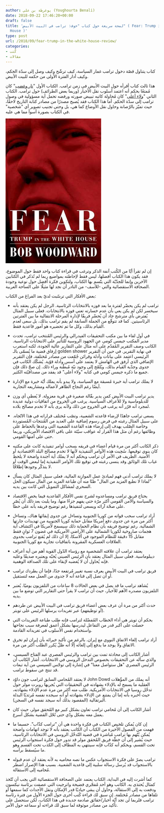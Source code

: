 ```yaml
---
author: يوغرطة بن علي (Youghourta Benali)
date: 2018-09-22 17:46:20+00:00
draft: false
title: 'لمحة سريعة حول كتاب "خوف: ترامب في البيت الأبيض" ( Fear: Trump in the White
  House )'
type: post
url: /2018/09/fear-trump-in-the-white-house-review/
categories:
- كُتب
- مقالات
---
```


كتاب يتناول قصّة دخول ترامب غمار السياسة، كيف ترشّح وكيف وصل إلى سدّة الحكم، وكيف أدار الفترة الأولى من حكمه للبيت الأبيض.




هذا ثالث كتاب أقرأه حول البيت الأبيض في زمن ترامب. الكتاب الأول "[نار وغضب](https://www.it-scoop.com/2018/01/fire-and-fury-inside-the-trump-white-house/)" كان مُمتعًا بحكم أنه اعتمد أسلوب نقل الأخبار (وربما بعض الطرائف) حول ترامب. الكتاب الثاني "[ولاء أعلى](https://www.it-scoop.com/2018/08/a-higher-loyalty-truth-lies-and-leadership-review/)" كان مُحاولة كاتبه تبييض صورته ورفضه تحمل أية مسؤولية في وصول ترامب إلى سدّة الحكم. أما هذا الكتاب فقد يُصبح مصدرًا من مصادر كتابة التاريخ لاحقًا، حيث تميّز بالرّصانة وحاول نقل الأوضاع كما هي، بل وحتى تجنيب تصوير أي "شخصية" في الكتاب بصورة أسوأ مما هي عليه.




[![](fear-trump-in-the-white-house.jpg)
](https://www.it-scoop.com/2018/09/fear-trump-in-the-white-house-review/fear-trump-in-the-white-house/)




إن لم تقرأ أيّا من الكُتب آنفة الذكر وترغب في قراءة كتاب واحد فقط حول الموضوع، فقد يكون هذا الكتاب أفضلها، ليس فقط لإحاطته بمواضيع ربما لم تُذكر في الكتابين الآخرين وإنما للجدّيّة التي يتّسم بها الكتاب، ولتكوين فكرة أفضل حول نوعية وجودة الصحافة الاستقصائية والتي -للأسف- من النادر أن نجد لها مثيلًا على الساحة العربية.




بعض الأفكار التي ترسّبت لديّ بعد الفراغ من الكتاب:




- ترامب لم يكن يحضّر لفترة ما بعد فوزه بالانتخابات الرئاسية. الرجل لم يكن يعتقد بأنه سيخسر لكن لم يكن يعي بأن عدم خسارته تعني فوزه بالانتخابات. فعلى سبيل المثال يُفترض بأي مترشح جاد أن يُحضّر فريقًا لإدارة المرحلة الانتقالية ما بين الفترتين الرئاسيتين. كما قد تتوقّع من الجملة السابقة لم يقم ترامب بذلك، بل سعى لعدم القيام بذلك، وكل ما تم تحضيره هو أمور قاعدية فقط.




- في أول لقاء ما بين مكتب التحقيقات الفيدرالي والرئيس المُنتخب ترامب، تحدث مدير المكتب جيمس كومي عن الجهود الروسية للتأثير على الانتخابات الرئاسية. الكاتب وصف التقرير المُقدّم على أنه مثال على التقارير عالية الجودة، لكنه استغرب إرفاق قضية ما يُسمّى بالـ golden shower في نهاية التقرير. في حين أن التقرير الرئيسي اعتمد على بيانات وأدلة وقرائن جُمّعت من مصادر مُختلفة، فإن التقرير الإضافي الذي أرفق في الهامش لا يعتمد على أسس وأدلة قوّية. يُشكّك الكاتب في جدوى وجدّية القيام بذلك، ويُلمّح إلى وجود نيّة مُبطّنة وراء ذلك. إن صحّ ذلك فإن جميع ما ذكره جيمس كومي في كتابه "ولاء أعلى" قد يفقد من مصداقيّته الكثير.




- لا يملك ترامب أية خبرة مُسبقة مع السياسة، ولا يبدو بأنه يملك أيّة خبرة مع الإدارة أيضًا رغم النجاح الظاهر لأعماله ومشاريعه التجارية.




- يدير ترامب البيت الأبيض كمن يدير بقّالة صغيرة في قرية معزولة. لا يُعطي أي وزن للدبلوماسية ولا للأعراف السياسية. يرغب في الخروج من اتفاقيات دولية عديدة لمجرد أنه قرّر أنه يرغب في الخروج من ذلك ولأنه يرى بأنه لا تخدم مصالح بلاده.




- يسعى ترامب جاهدًا لإرضاء قاعدته الشعبية، وتصّب مُختلف قراراته في هذا الاتّجاه. على سبيل المثال رغبته في فرض رسوم إضافية على العديد من المُنتجات المُستوردة وخاصة الصّلب يهدف إلى إرضاء هذه القاعدة الشعبية التي وعدها بالحفاظ على وظائفها رغم أن مثل هذا القرار له عواقب سيّئة على باقي الاقتصاد الأمريكي، وربما حتى على أمنها القومي.




- ذكر الكاتب أكثر من مرة قيام أعضاء في فريقه بسحب أوامر تنفيذية كانت على مكتبه كان ينوي توقيعها. سُحِبت هذه الأوامر التنفيذية لأنها لا تخدم مصالح البلد الاقتصادية أو الأمنية. الطريف في الأمر أن ترامب وبحكم أنه لا يملك أية أجندة واضحة لا يلحظ غياب تلك الوثائق وقد ينسى رغبته في توقيع تلك الأوامر التنفيذية إما لبعض الوقت أو لا يتذكّر وجودها إطلاقًا.




- لا يملك ترامب أدنى فهم لمبادئ عمل الموازنة المالية، فعلى سبيل المثال كان يسأل "لماذا لا نطبع المزيد من المال" ظنًا منه أن طباعة المزيد من المال سيكون الحل السحري لمشاكل التمويل التي كانت بين يديه.




- يحتاج فريق ترامب ومساعدوه لشرح نفس الأفكار القاعدية فيما يخص الاقتصاد والسياسة والأمن القومي أكثر مرّة حتى يفهم جزءًا منها، وما يلبث بعد ذلك أن يُصّر على صحّة آرائه ويسعى لتنفيذها رغم توضيح فريقه بأنه على خطأ.




- أراد ترامب سحب قواته من كوريا الجنوبية وتساءل عن جدوى إبقائها هناك، وتساءل أكثر من مرة عن جدوى دفع أمريكا مقابل حماية كوريا الجنوبية من تهديدات جارتها الشمالية. رغم توضيح فريقه بأن نظام الحماية ذلك سيسمح لأمريكا في اكتشاف أية هجمات صاروخية لكوريا الشمالية على الأراضي الأمريكية في غضون 7 ثوانٍ فقط مقابل 15 دقيقة للنظام الموجود في ألاسكا، إلا أن ذلك لم يُقنع ترامب بجدوى العلاقات العسكرية المقرونة باتفاقيات تجارية مع كوريا الجنوبية.




- يعتقد ترامب أن علاقته الشخصية مع رؤساء الدّول القوية أهم من أية أعراف ديبلوماسية. فعلى سبيل المثال يعتقد بأن الرئيس الصيني يُحبّه ويعتبره صديقًا وعليه فإنه يُحاول أن لا يُغضبه لإبقاء على تلك الصداقة الوهمية.




- فريق ترامب في البيت الأبيض يعرف نسبة تغيير مُرتفعة جدًا، فإما أن يطردك ترامب أو أن تصل إلى قناعة أنه لا جدوى من العمل معه لتستقيل.




- يُشاهد ترامب ما قد يصل في بعض الحالات 8 ساعات من التلفزيون يوميًا. يُعتبر التلفزيون مصدره الأهم للأخبار، حيث أن ترامب لا يقرأ حتى التقارير التي توضع ما بين يديه.




- حدث أكثر من مرة أن عرف بعض أعضاء فريق ترامب في البيت الأبيض عن طردهم (أو توظيفهم) عبر تغريدات يرسلها الرئيس على تويتر.




- بحكم أن تويتر هي أداء الخطاب المُفضّلة لترامب فإنه طلب طباعة التغريدات التي حصلت على أكبر قدر من التفاعل ليدرسها بشكل أعمق لمعرفة سبب نجاحها واستخدام نفس الأسلوب في تغريداته القادمة.




- أراد ترامب إلغاء الاتفاق النووي مع إيران. بالرغم من تأكيد خبرائه بأن إيران لم تخرق الاتفاق ولا يوجد ما يدفع إلى إلغائه إلّا أنه ظلّ يُكرر الطلب أكثر من مرة.




- أشار الكاتب إلى محادثة تمت بين ترامب والرئيس المصري عبد الفتاح السيسي، والذي سأله عن التحقيقات بخصوص التدخل الروسي في الانتخابات. أشار الكاتب أن الرئيس المصري "هل ستواصل معنا" في إشارة إلى توجّس السيسي من أية تبعات قد تنتج عن سقوط ترامب.




- لا يعتقد المُحامي السابق لترامب جون داوْد John Dowd أنه يملك من المؤّهلات العقلية ما يسمح له بالإدلاء بشهادته في التحقيقات التي يُجريها روبرت مولر حول تدخّل روسيا في الانتخابات الأمريكية. طلب منه أكثر من مرة عدم الإدلاء بشهادته، حيث أخبره بأنه إما أن يمتنع عن الإدلاء بشهادته أو أنه سيجده نفسه مُرتديًا البدلة البرتقالية (المقصود بذلك أنه سيجد نفسه في السجن).




- أشار الكاتب إلى أن مُحامي ترامب تعاون بشكل كبير مع المُحقق مولر، حيث كان يعمل معه بشكل ودّي حتى تُحّل القضية بشكل أسرع.




- إن كان يُمكن تلخيص الكتاب في فكرة واحدة هي أن "ترامب كذّاب". حسبما ما فهمت من الفصول الأخيرة من الكتاب أن الكاتب يعتقد بأنه لا توجد اتهامات واضحة يُمكن يُتّهم بها ترامب مُباشرة في قضية التّدخّل الروسي في الانتخابات الرئاسية، حيث يُشير إلى أن خطّة فريق المُحقق مولر قد تدور حول فكرة استجواب الرئيس تحت القسم، وبحكم أنه كذّاب فإنه سينتهي به المطاف إلى الكذب تحت القسم وهو ما سيُسقط برأسه.




- ترامب يصرّ على فكرة الاستجواب عكس ما نصه محاميه به لأنه يعتقد أن عدم قبوله بالاستجواب قد يُرسل رسالة سلبية إلى قاعدية الشعبية. بسبب هذا الإصرار اضطر مُحاميه إلى الاستقالة.




كما أشرت إليه في البداية، الكتاب يعتمد على الصحافة الاستقصائية التي يجب أن تُتّخذ كمثال يُحتذى به. الكاتب وهو أحد مُفجّري فضيحة واترجيت التي عصفت برئاسة نيكسون ودفعت به إلى الاستقالة، وحاول أن يبقى حياديًا قدر الإمكان ونقل الأحداث كما سمعها أو تلقاها من مصادر مُختلفة. إن سبق لك قراءة كُتب أخرى حول الجزء الأول من فترة رئاسة ترامب فلربما لن تجد أيّة أخبار/حقائق صادمة جديدة في هذا الكتاب، لكن ستحصل على تأكيد من مصادر موثوقة لما سبق لك قراءته أو سماعه حول الأمر.
